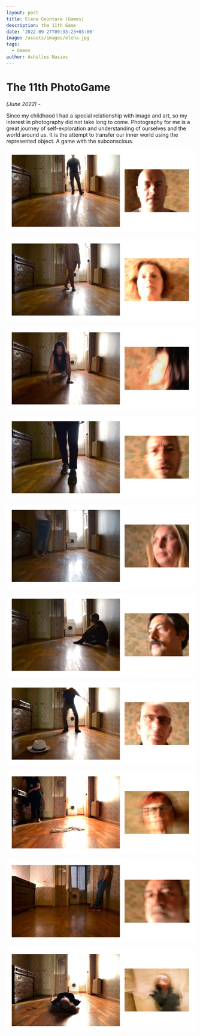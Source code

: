 ```yaml
---
layout: post
title: Elena Gountara (Games)
description: the 11th Game
date: '2022-09-27T09:33:23+03:00'
image: /assets/images/elena.jpg
tags:
  - Games
author: Achilles Nasios
---
```

# The 11th PhotoGame  

_(June 2022)_ - 

Since my childhood I had a special relationship with image and art, so my interest in photography did not take long to come. Photography for me is a great journey of self-exploration and understanding of ourselves and the world around us. It is the attempt to transfer our inner world using the represented object. A game with the subconscious.

![null](/assets/images/photogame_01_gkountarae.jpg)

![null](/assets/images/photogame_02_gkountarae.jpg)

![null](/assets/images/photogame_03_gkountarae.jpg)

![null](/assets/images/photogame_04_gkountarae.jpg)

![null](/assets/images/photogame_05_gkountarae.jpg)

![null](/assets/images/photogame_06_gkountarae.jpg)

![null](/assets/images/photogame_07_gkountarae.jpg)

![null](/assets/images/photogame_08_gkountarae.jpg)

![null](/assets/images/photogame_09_gkountarae.jpg)

![null](/assets/images/photogame_10_gkountarae.jpg)
